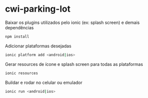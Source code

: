 # cwi-parking-lot

Baixar os plugins utilizados pelo ionic (ex: splash screen) e demais dependências
```sh
npm install
```

Adicionar plataformas desejadas
```sh
ionic platform add <android|ios>
```

Gerar resources de ícone e splash screen para todas as plataformas
```sh
ionic resources
```

Buildar e rodar no celular ou emulador 
```sh
ionic run <android|ios>
```

